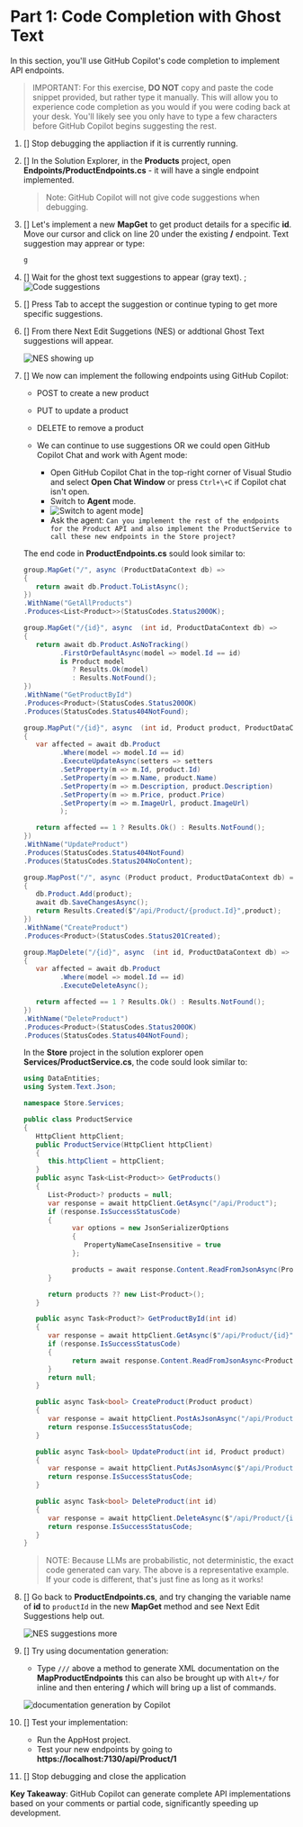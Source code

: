# Part 1: Code Completion with Ghost Text

In this section, you'll use GitHub Copilot's code completion to implement API endpoints.

> IMPORTANT: For this exercise, **DO NOT** copy and paste the code snippet provided, but rather type it manually. This will allow you to experience code completion as you would if you were coding back at your desk. You'll likely see you only have to type a few characters before GitHub Copilot begins suggesting the rest.

1. [] Stop debugging the appliaction if it is currently running.

1. [] In the Solution Explorer, in the **Products** project, open **Endpoints/ProductEndpoints.cs** - it will have a single endpoint implemented.

   > Note: GitHub Copilot will not give code suggestions when debugging.
   
1. [] Let's implement a new **MapGet** to get product details for a specific **id**. Move our cursor and click on line 20 under the existing **/** endpoint. Text suggestion may apprear or type:
   ```csharp
   g
   ```
1. [] Wait for the ghost text suggestions to appear (gray text).
;
   ![Code suggestions](./images/1-ghost-text.png)

1. [] Press Tab to accept the suggestion or continue typing to get more specific suggestions.

1. [] From there Next Edit Suggetions (NES) or addtional Ghost Text suggestions will appear. 

   ![NES showing up](./images/1-nes.png)

1. [] We now can implement the following endpoints using GitHub Copilot:
   - POST to create a new product
   - PUT to update a product
   - DELETE to remove a product

   - We can continue to use suggestions OR we could open GitHub Copilot Chat and work with Agent mode:
     - Open GitHub Copilot Chat in the top-right corner of Visual Studio and select **Open Chat Window** or press `Ctrl+\+C` if Copilot chat isn't open.
     - Switch to **Agent** mode.
     - ![Switch to agent mode](./images/1-agent.png)]
     - Ask the agent: `Can you implement the rest of the endpoints for the Product API and also implement the ProductService to call these new endpoints in the Store project?`

   The end code in **ProductEndpoints.cs** sould look similar to:

   ```csharp
   group.MapGet("/", async (ProductDataContext db) =>
   {
      return await db.Product.ToListAsync();
   })
   .WithName("GetAllProducts")
   .Produces<List<Product>>(StatusCodes.Status200OK);

   group.MapGet("/{id}", async  (int id, ProductDataContext db) =>
   {
      return await db.Product.AsNoTracking()
            .FirstOrDefaultAsync(model => model.Id == id)
            is Product model
               ? Results.Ok(model)
               : Results.NotFound();
   })
   .WithName("GetProductById")
   .Produces<Product>(StatusCodes.Status200OK)
   .Produces(StatusCodes.Status404NotFound);

   group.MapPut("/{id}", async  (int id, Product product, ProductDataContext db) =>
   {
      var affected = await db.Product
            .Where(model => model.Id == id)
            .ExecuteUpdateAsync(setters => setters
            .SetProperty(m => m.Id, product.Id)
            .SetProperty(m => m.Name, product.Name)
            .SetProperty(m => m.Description, product.Description)
            .SetProperty(m => m.Price, product.Price)
            .SetProperty(m => m.ImageUrl, product.ImageUrl)
            );

      return affected == 1 ? Results.Ok() : Results.NotFound();
   })
   .WithName("UpdateProduct")
   .Produces(StatusCodes.Status404NotFound)
   .Produces(StatusCodes.Status204NoContent);

   group.MapPost("/", async (Product product, ProductDataContext db) =>
   {
      db.Product.Add(product);
      await db.SaveChangesAsync();
      return Results.Created($"/api/Product/{product.Id}",product);
   })
   .WithName("CreateProduct")
   .Produces<Product>(StatusCodes.Status201Created);

   group.MapDelete("/{id}", async  (int id, ProductDataContext db) =>
   {
      var affected = await db.Product
            .Where(model => model.Id == id)
            .ExecuteDeleteAsync();

      return affected == 1 ? Results.Ok() : Results.NotFound();
   })
   .WithName("DeleteProduct")
   .Produces<Product>(StatusCodes.Status200OK)
   .Produces(StatusCodes.Status404NotFound);
   ```

   In the **Store** project in the solution explorer open **Services/ProductService.cs**, the code sould look similar to:

   ```cs
   using DataEntities;
   using System.Text.Json;
   
   namespace Store.Services;
   
   public class ProductService
   {
      HttpClient httpClient;
      public ProductService(HttpClient httpClient)
      {
         this.httpClient = httpClient;
      }
      public async Task<List<Product>> GetProducts()
      {
         List<Product>? products = null;
         var response = await httpClient.GetAsync("/api/Product");
         if (response.IsSuccessStatusCode)
         {
               var options = new JsonSerializerOptions
               {
                  PropertyNameCaseInsensitive = true
               };
   
               products = await response.Content.ReadFromJsonAsync(ProductSerializerContext.Default.ListProduct);
         }
   
         return products ?? new List<Product>();
      }
   
      public async Task<Product?> GetProductById(int id)
      {
         var response = await httpClient.GetAsync($"/api/Product/{id}");
         if (response.IsSuccessStatusCode)
         {
               return await response.Content.ReadFromJsonAsync<Product>(ProductSerializerContext.Default.Product);
         }
         return null;
      }
   
      public async Task<bool> CreateProduct(Product product)
      {
         var response = await httpClient.PostAsJsonAsync("/api/Product", product, ProductSerializerContext.Default.Product);
         return response.IsSuccessStatusCode;
      }
   
      public async Task<bool> UpdateProduct(int id, Product product)
      {
         var response = await httpClient.PutAsJsonAsync($"/api/Product/{id}", product, ProductSerializerContext.Default.Product);
         return response.IsSuccessStatusCode;
      }
   
      public async Task<bool> DeleteProduct(int id)
      {
         var response = await httpClient.DeleteAsync($"/api/Product/{id}");
         return response.IsSuccessStatusCode;
      }
   }
   ```

   > NOTE: Because LLMs are probabilistic, not deterministic, the exact code generated can vary. The above is a representative example. If your code is different, that's just fine as long as it works!

1. [] Go back to **ProductEndpoints.cs**, and try changing the variable name of **id** to `productId` in the new **MapGet** method and see Next Edit Suggestions help out.

   ![NES suggestions more](./images/1-nes-2.png)

1. [] Try using documentation generation:
   - Type `///` above a method to generate XML documentation on the **MapProductEndpoints** this can also be brought up with `Alt+/` for inline and then entering **/** which will bring up a list of commands.

   ![documentation generation by Copilot](./images/1-docs.png)

1. [] Test your implementation:
   - Run the AppHost project.
   - Test your new endpoints by going to **https://localhost:7130/api/Product/1**

1. [] Stop debugging and close the application

**Key Takeaway**: GitHub Copilot can generate complete API implementations based on your comments or partial code, significantly speeding up development.
